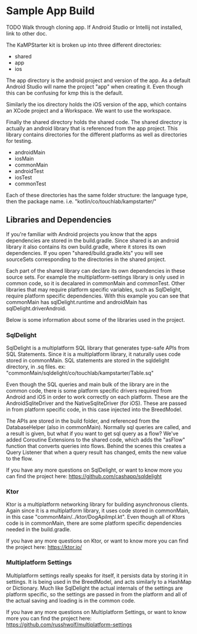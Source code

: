 # Sample App Build

TODO Walk through cloning app. If Android Studio or Intellij not installed, link to other doc.


The KaMPStarter kit is broken up into three different directories: 
* shared
* app
* ios

The app directory is the android project and version of the app. As a default Android Studio will name the project "app" when creating it. Even though this can be confusing for kmp this is the default.

Similarly the ios directory holds the iOS version of the app, which contains an XCode project and a Workspace. We want to use the workspace.

Finally the shared directory holds the shared code. The shared directory is actually an android library that is referenced from the app project. This library contains directories for the different platforms as well as directories for testing.

  * androidMain
  * iosMain
  * commonMain
  * androidTest
  * iosTest
  * commonTest
  
Each of these directories has the same folder structure: the language type, then the package name.
  i.e. "kotlin/co/touchlab/kampstarter/"

## Libraries and Dependencies

If you're familiar with Android projects you know that the apps dependencies are stored in the build.gradle. Since shared is an android library it also contains its own build.gradle, where it stores its own dependencies. If you open "shared/build.gradle.kts" you will see sourceSets corresponding to the directories in the shared project. 

Each part of the shared library can declare its own dependencies in these source sets. For example the multiplatform-settings library is only used in common code, so it is decalared in commonMain and commonTest. Other libraries that may require platform specific variables, such as SqlDelight, require platform specific dependencies. With this example you can see that commonMain has sqlDelight.runtime and androidMain has sqlDelight.driverAndroid.

Below is some information about some of the libraries used in the project.

### SqlDelight
SqlDelight is a multiplatform SQL library that generates type-safe APIs from SQL Statements. Since it is a multiplatform library, it naturally uses code stored in commonMain. SQL statements are stored in the sqldelight directory, in .sq files.
ex: "commonMain/sqldelight/co/touchlab/kampstarter/Table.sq"

Even though the SQL queries and main bulk of the library are in the common code, there is some platform specific drivers required from Android and iOS in order to work correctly on each platform. These are the AndroidSqliteDriver and the NativeSqliteDriver (for iOS). These are passed in from platform specific code, in this case injected into the BreedModel.

The APIs are stored in the build folder, and referenced from the DatabaseHelper (also in commonMain). Normally sql queries are called, and a result is given, but what if you want to get sql query as a flow? We've added Coroutine Extensions to the shared code, which adds the "asFlow" function that converts queries into flows. Behind the scenes this creates a Query Listener that when a query result has changed, emits the new value to the flow.

If you have any more questions on SqlDelight, or want to know more you can find the project here: https://github.com/cashapp/sqldelight

### Ktor
Ktor is a multiplatform networking library for building asynchronous clients. Again since it is a multiplatform library, it  uses code stored in commonMain, in this case "commonMain/../ktor/DogApiImpl.kt". Even though all of Ktors code is in commonMain, there are some platform specific dependencies needed in the build.gradle. 

If you have any more questions on Ktor, or want to know more you can find the project here:
https://ktor.io/

### Multiplatform Settings
Multiplatform settings really speaks for itself, it persists data by storing it in settings. It is being used in the BreedModel, and acts similarly to a HashMap or Dictionary. Much like SqlDelight the actual internals of the settings are platform specific, so the settings are passed in from the platform and all of the actual saving and loading is in the common code.

If you have any more questions on Multiplatform Settings, or want to know more you can find the project here: https://github.com/russhwolf/multiplatform-settings
